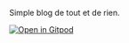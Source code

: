 Simple blog de tout et de rien.

[![Open in Gitpod](https://gitpod.io/button/open-in-gitpod.svg)](https://gitpod.io/#https://github.com/philippart-s/blog)
